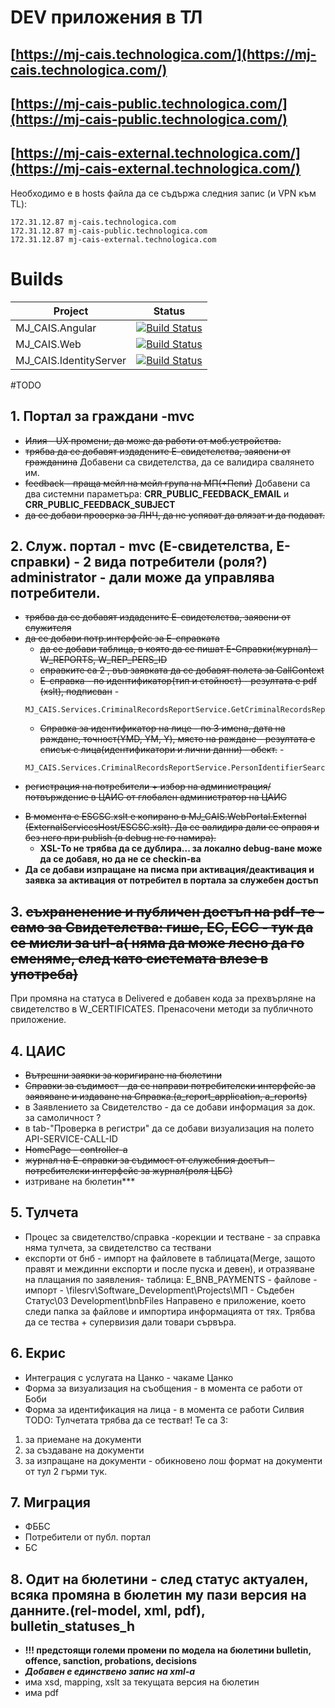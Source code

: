 # DEV приложения в ТЛ

## [https://mj-cais.technologica.com/](https://mj-cais.technologica.com/)
## [https://mj-cais-public.technologica.com/](https://mj-cais-public.technologica.com/)
## [https://mj-cais-external.technologica.com/](https://mj-cais-external.technologica.com/)
Необходимо е в hosts файла да се съдържа следния запис (и VPN към TL):
```
172.31.12.87 mj-cais.technologica.com
172.31.12.87 mj-cais-public.technologica.com
172.31.12.87 mj-cais-external.technologica.com
```

# Builds

|Project|Status|
|--------|------|
|MJ_CAIS.Angular|[![Build Status](https://tfstl.technologica.com/tfs/DefaultCollection/MJ-CAIS/_apis/build/status/MJ_CAIS.Angular)](https://tfstl.technologica.com/tfs/DefaultCollection/MJ-CAIS/_build/latest?definitionId=317)|
|MJ_CAIS.Web|[![Build Status](https://tfstl.technologica.com/tfs/DefaultCollection/MJ-CAIS/_apis/build/status/MJ_CAIS.Web)](https://tfstl.technologica.com/tfs/DefaultCollection/MJ-CAIS/_build/latest?definitionId=319)|
|MJ_CAIS.IdentityServer|[![Build Status](https://tfstl.technologica.com/tfs/DefaultCollection/MJ-CAIS/_apis/build/status/MJ_CAIS.IdentityServer)](https://tfstl.technologica.com/tfs/DefaultCollection/MJ-CAIS/_build/latest?definitionId=318)|


#TODO
## 1. Портал за граждани -mvc
 - ~~Илия - UX промени, да може да работи от моб.устройства.~~
 - ~~трябва да се добавят издадените Е-свидетелства, заявени от гражданина~~ Добавени са свидетелства, да се валидира свалянето им.
 - ~~feedback - праща мейл на мейл група на МП(+Пепи)~~ Добавени са два системни параметъра: **CRR_PUBLIC_FEEDBACK_EMAIL** и **CRR_PUBLIC_FEEDBACK_SUBJECT**
 - ~~да се добави проверка за ЛНЧ, да не успяват да влязат и да подават.~~
 
## 2. Служ. портал - mvc (Е-свидетелства, Е-справки) - 2 вида потребители (роля?) administrator - дали може да управлява потребители.
 * ~~трябва да се добавят издадените Е-свидетелства, заявени от служителя~~
 * ~~да се добави потр.интерфейс за Е-справката~~ 
    * ~~да се добави таблица, в която да се пишат Е-Справки(журнал) - W_REPORTS, W_REP_PERS_ID~~
    * ~~справките са 2 , във заявката да се добавят полета за CallContext~~
    * ~~Е-справка - по идентификатор(тип и стойност) - резултата е pdf (xslt), подписван~~ - 
	```
	MJ_CAIS.Services.CriminalRecordsReportService.GetCriminalRecordsReportPDFAsync
	```
	* ~~Справка за идентификатор на лице - по 3 имена, дата на раждане, точност(YMD, YM, Y), място на раждане - резултата е списък с лица(идентификатори и лични данни) - обект.~~ - 
	```
	MJ_CAIS.Services.CriminalRecordsReportService.PersonIdentifierSearchAsync
	```
   
 - ~~регистрация на потребители + избор на администрация/ потвърждение в ЦАИС от глобален администратор на ЦАИС~~
 * ~~В момента е ESCSC.xslt е копирано в MJ_CAIS.WebPortal.External (ExternalServicesHost/ESCSC.xslt). Да се валидира дали се оправя и без него при publish (в debug не го намира).~~
	 * **XSL-То не трябва да се дублира... за локално debug-ване може да се добавя, но да не се checkin-ва**
 * **Да се добави изпращане на писма при активация/деактивация и заявка за активация от потребител в портала за служебен достъп**
 
## 3. ~~съхраненение и публичен достъп на pdf-те - само за Свидетелства: гише, ЕС, ЕСС - тук да се мисли за url-a( няма да може лесно да го сменяме, след като системата влезе в употреба)~~
При промяна на статуса в Delivered е добавен кода за прехвърляне на свидетелство в W_CERTIFICATES. Пренасочени методи за публичното приложение.
## 4. ЦАИС
 - ~~Вътрешни заявки за коригиране на бюлетини~~
 - ~~Справки за съдимост - да се направи потребителски интерфейс за заявяване и издаване на Справка.(a_report_application, a_reports)~~
 - в Заявлението за Свидетелство - да се добави информация за док. за самоличност ?
 - в tab-"Проверка в регистри" да се добави визуализация на полето API-SERVICE-CALL-ID
 - ~~HomePage - controller-a~~
 - ~~журнал на Е-справки за съдимост от служебния достъп - потребителски интерфейс за журнал(роля ЦБС)~~
 - изтриване на бюлетин***
 
## 5. Тулчета
 - Процес за свидетелство/справка -корекции и тестване - за справка няма тулчета, за свидетелство са тествани
 - експорти от бнб - импорт на файловете в таблицата(Merge, защото правят и междинни експорти и после пуска и девен),  и отразяване на плащания по заявления- таблица: E_BNB_PAYMENTS - файлове - импорт - \\filesrv\Software_Development\Projects\МП - Съдебен Статус\03 Development\bnbFiles
Направено е приложение, което следи папка за файлове и импортира информацията от тях. Трябва да се тества + супервизия дали товари сървъра.
 
## 6. Екрис
 - Интеграция с услугата на Цанко - чакаме Цанко
 - Форма за визуализация на съобщения - в момента се работи от Боби
 - Форма за идентификация на лица - в момента се работи Силвия
 TODO: Тулчетата трябва да се тестват! Те са 3:
 1. за приемане на документи
 2. за създаване на документи
 3. за изпращане на документи - обикновено лош формат на документи от тул 2 гърми тук. 
 
## 7. Миграция
 - ФББС
 - Потребители от публ. портал
 - БС
 
## 8. Одит на бюлетини - след статус актуален, всяка промяна в бюлетин му пази версия на данните.(rel-model, xml, pdf), bulletin_statuses_h
 * **!!! предстоящи големи промени по модела на бюлетини bulletin, offence, sanction, probations, decisions**
 * <em><strong>Добавен е единствено запис на xml-а</strong></em>
 * има xsd, mapping, xslt за текущата версия на бюлетин 
 * има pdf 
